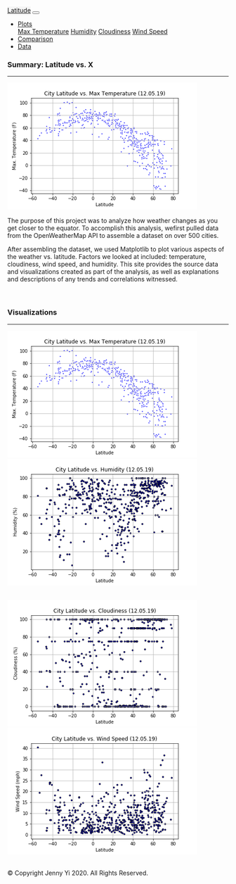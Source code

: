 <!-- Landing/Home Page -->
<!doctype html>
<html lang="en">
<head>
    <meta charset="utf-8">
    <meta http-equiv="X-UA-Compatible" content="IE=edge">
    <meta name="viewport" content="width=device-width, initial-scale=1">
    <!-- CSS Stylesheet -->
    <link rel="stylesheet" type="text/css" href="style.css">
    <title>Bootstrap Visualization Dashboard</title>
</head>
<body>
    <!-- Navigation Menu -->
    <div class="navigation">
        <nav class="navbar navbar-expand-lg navbar-light bg-light">
            <a class="navbar-brand" style="background-color: whitesmoke;" href="index.html">Latitude</a>
            <button class="navbar-toggler" type="button" data-toggle="collapse" data-target="#navbarNavDropdown" aria-controls="navbarNavDropdown" aria-expanded="false" aria-label="Toggle navigation">
                <span class="navbar-toggler-icon"></span>
            </button>
            <div class="collapse navbar-collapse" id="navbarNavDropdown">
                <ul class="navbar-nav ml-auto">
                    <li class="nav-item dropdown">
                        <a class="nav-link dropdown-toggle" href="#" id="navbarDropdownMenuLink" role="button" data-toggle="dropdown" aria-haspopup="true" aria-expanded="false">
                            Plots
                        </a>
                        <div class="dropdown-menu" aria-labelledby="navbarDropdownMenuLink">
                            <a class="dropdown-item" href="temp.html">Max Temperature</a>
                            <a class="dropdown-item" href="humidity.html">Humidity</a>
                            <a class="dropdown-item" href="cloudiness.html">Cloudiness</a>
                            <a class="dropdown-item" href="wind_speed.html">Wind Speed</a>
                        </div>
                    </li>
                    <li class="nav-item">
                        <a class="nav-link" href="comparison.html">Comparison</a>
                    </li>
                    <li class="nav-item">
                        <a class="nav-link" href="data.html">Data</a>
                    </li>
                </ul>
            </div>
        </nav>
    </div>
    <!-- Content -->
        <!-- Create Overall Grid -->
    <div class="container">
        <div class="row">
            <div class="col-lg-7 col-md-12">
                <!-- Left Content Box -->
                <div class="box" style="padding-bottom: 20px;">
                    <h3 class="title">Summary: Latitude vs. X</h3>
                    <hr>
                    <img src="City_Latitude_vs_Max_Temperature.png" class="vizualization rounded float-left" alt="Max Temperature Graph">
                    <p>The purpose of this project was to analyze how weather changes as you get closer to the equator. 
                    To accomplish this analysis, wefirst pulled data from the OpenWeatherMap API to assemble a dataset on over 500 cities.</p>
                    <p>After assembling the dataset, we used Matplotlib to plot various aspects of the weather vs. latitude. 
                    Factors we looked at included: temperature, cloudiness, wind speed, and humidity. This site provides the source data and
                    visualizations created as part of the analysis, as well as explanations and descriptions of any trends and correlations witnessed.</p>
                </div>
            </div>
            <div class="col-lg-5 col-md-12">
                <!-- Right Content Box -->
                <div class="box">
                    <h3 class="title">Visualizations</h3>
                    <hr>
                    <div class="container">
                        <div class="row" style="padding-bottom: 30px;">
                            <div class="col-6">
                                <a href="temp.html">
                                <img class="panel" src="City_Latitude_vs_Max_Temperature.png" alt="Max Temperature Graph">
                                </a>
                            </div>
                            <div class="col-6">
                                <a href="humidity.html">
                                <img class="panel" src="City_Latitude_vs_Humidity.png" alt="Humidity Graph">
                                </a>
                            </div>
                        </div>
                        <div class="row" style="padding-bottom: 30px;">
                            <div class="col-6">
                                <a href="cloudiness.html">
                                <img class="panel" src="City_Latitude_vs_Cloudiness.png" alt="Cloudiness Graph">
                                </a>
                            </div>
                            <div class="col-6">
                                <a href="wind_speed.html">
                                    <img class="panel" src="City_Latitude_vs_Wind_Speed.png" alt="Wind Speed Graph">
                                </a>
                            </div>
                        </div>
                    </div>
                </div>
            </div>
        </div>
    </div>
    <!-- Footer -->
    <footer>
        <div class="footer">&copy; Copyright Jenny Yi 2020. All Rights Reserved.</div>
    </footer>
</body>
</html>


